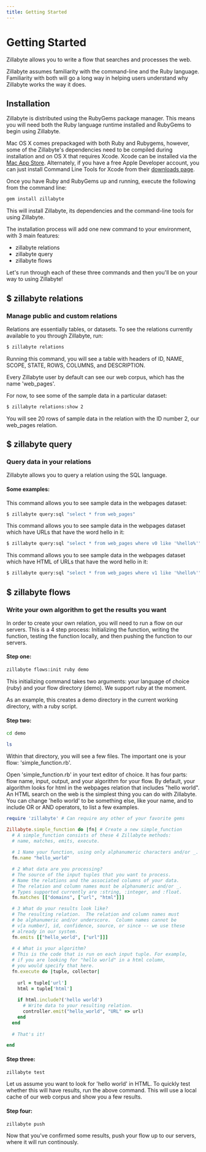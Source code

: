 ```yaml
---
title: Getting Started
---
```


# Getting Started

Zillabyte allows you to write a flow that searches and processes the web.  

Zillabyte assumes familiarity with the command-line and the Ruby language.  Familiarity with both will go a long way in helping users understand why Zillabyte works the way it does.  

## Installation

Zillabyte is distributed using the RubyGems package manager. This means you will need both the Ruby language runtime installed and RubyGems to begin using Zillabyte.

Mac OS X comes prepackaged with both Ruby and Rubygems, however, some of the Zillabyte's dependencies need to be compiled during installation and on OS X that requires Xcode. Xcode can be installed via the [Mac App Store](http://itunes.apple.com/us/app/xcode/id497799835?ls=1&mt=12). Alternately, if you have a free Apple Developer account, you can just install Command Line Tools for Xcode from their [downloads page](https://developer.apple.com/downloads/index.action).

Once you have Ruby and RubyGems up and running, execute the following from the command line:

``` bash
gem install zillabyte
```

This will install Zillabyte, its dependencies and the command-line tools for using Zillabyte.

The installation process will add one new command to your environment, with 3 main features:

* zillabyte relations
* zillabyte query
* zillabyte flows

Let's run through each of these three commands and then you'll be on your way to using Zillabyte!

## $ zillabyte relations
### Manage public and custom relations

Relations are essentially tables, or datasets.  To see the relations currently available to you through Zillabyte, run:  

``` bash
$ zillabyte relations
```

Running this command, you will see a table with headers of ID, NAME, SCOPE, STATE, ROWS, COLUMNS, and DESCRIPTION. 

Every Zillabyte user by default can see our web corpus, which has the name 'web_pages'.

For now, to see some of the sample data in a particular dataset:

``` bash
$ zillabyte relations:show 2
```

You will see 20 rows of sample data in the relation with the ID number 2, our web_pages relation.

## $ zillabyte query
### Query data in your relations

Zillabyte allows you to query a relation using the SQL language.  

#### Some examples: 
This command allows you to see sample data in the webpages dataset: 

``` bash
$ zillabyte query:sql "select * from web_pages"
```

This command allows you to see sample data in the webpages dataset which have URLs that have the word hello in it: 

``` bash
$ zillabyte query:sql "select * from web_pages where v0 like '%hello%'"
```

This command allows you to see sample data in the webpages dataset which have HTML of URLs that have the word hello in it:

``` bash
$ zillabyte query:sql "select * from web_pages where v1 like '%hello%'"
```


## $ zillabyte flows
### Write your own algorithm to get the results you want

In order to create your own relation, you will need to run a flow on our servers.  This is a 4 step process: Initializing the function, writing the function, testing the function locally, and then pushing the function to our servers. 

#### Step one: 

``` bash 
zillabyte flows:init ruby demo
```
This initializing command takes two arguments: your language of choice (ruby) and your flow directory (demo).  We support ruby at the moment.  

As an example, this creates a demo directory in the current working directory, with a ruby script. 

#### Step two:

``` bash 
cd demo
``` 

``` bash 
ls
```

Within that directory, you will see a few files.  The important one is your flow: 'simple_function.rb'.

Open 'simple_function.rb' in your text editor of choice.  It has four parts: flow name, input, output, and your algorithm for your flow.  By default, your algorithm looks for html in the webpages relation that includes "hello world".  An HTML search on the web is the simplest thing you can do with Zillabyte.  You can change 'hello world' to be something else, like your name, and to include OR or AND operators, to list a few examples.

```ruby
require 'zillabyte' # Can require any other of your favorite gems 

Zillabyte.simple_function do |fn| # Create a new simple_function
  # A simple_function consists of these 4 Zillabyte methods:
  # name, matches, emits, execute.
  
  # 1 Name your function, using only alphanumeric characters and/or _.
  fn.name "hello_world"

  # 2 What data are you processing?
  # The source of the input tuples that you want to process. 
  # Name the relations and the associated columns of your data. 
  # The relation and column names must be alphanumeric and/or _.
  # Types supported currently are :string, :integer, and :float.
  fn.matches [["domains", ["url", "html"]]] 

  # 3 What do your results look like?
  # The resulting relation.  The relation and column names must
  # be alphanumeric and/or underscore.  Column names cannot be 
  # v[a number], id, confidence, source, or since -- we use these
  # already in our system. 
  fn.emits [["hello_world", ["url"]]] 
    
  # 4 What is your algorithm? 
  # This is the code that is run on each input tuple. For example, 
  # if you are looking for "hello world" in a html column,
  # you would specify that here.  
  fn.execute do |tuple, collector| 
  
    url = tuple['url']
    html = tuple['html'] 
  
    if html.include?('hello world')
      # Write data to your resulting relation.
      controller.emit("hello_world", "URL" => url)
    end
  end 
  
  # That's it!

end 
```

#### Step three: 

```bash 
zillabyte test
```

Let us assume you want to look for 'hello world' in HTML.  To quickly test whether this will have results, run the above command.  This will use a local cache of our web corpus and show you a few results. 

#### Step four: 

``` bash
zillabyte push
```

Now that you've confirmed some results, push your flow up to our servers, where it will run continously. 

[HTML5 Boilerplate]: http://html5boilerplate.com/
[SMACSS]: http://smacss.com/
